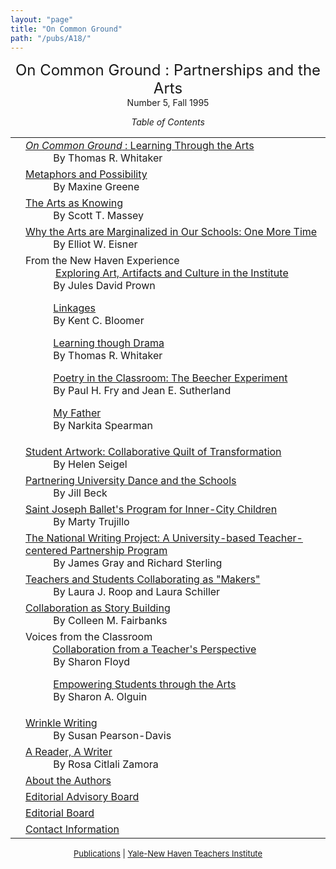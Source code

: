 ```yaml
---
layout: "page"
title: "On Common Ground"
path: "/pubs/A18/"
---
```

<main>
<center><font size="+2">On Common Ground : Partnerships and the Arts
</font><br/>
Number 5, Fall 1995<p>
<i>Table of Contents</i></p></center><p>
<table>
<tbody><tr valign="top"><td align="right">
</td><td><a href="whitaker5.html"><i>On Common Ground</i> : Learning Through
the Arts</a><br/>
<font color="white" style="visibility:hidden;">______</font>By Thomas R. Whitaker
</td></tr><tr valign="top"><td align="right">
</td><td><a href="greene.html">Metaphors and Possibility
</a><br/>
<font color="white" style="visibility:hidden;">______</font>By Maxine Greene
</td></tr><tr valign="top"><td align="right">
</td><td><a href="massey.html">The Arts as Knowing</a><br/>
<font color="white" style="visibility:hidden;">______</font>By Scott T. Massey
</td></tr><tr valign="top"><td align="right">
</td><td><a href="eisner.html">Why the Arts are Marginalized in Our Schools:
One More Time</a><br/>
<font color="white" style="visibility:hidden;">______</font>By Elliot W. Eisner
</td></tr><tr valign="top"><td align="right">
</td><td> From the New Haven Experience
<br/>
<font color="white" style="visibility:hidden;">______</font>
<a href="prown.html">Exploring Art, Artifacts and Culture in the
Institute
</a><br/>
<font color="white" style="visibility:hidden;">______</font>By Jules David Prown
<p>
<font color="white" style="visibility:hidden;">______</font><a href="bloomer.html">Linkages</a><br/>
<font color="white" style="visibility:hidden;">______</font>By Kent C. Bloomer
</p><p>
<font color="white" style="visibility:hidden;">______</font><a href="whitaker5-2.html">Learning though
Drama</a><br/>
<font color="white" style="visibility:hidden;">______</font>By Thomas R. Whitaker
</p><p>
<font color="white" style="visibility:hidden;">______</font><a href="fry.html">Poetry in the Classroom:
The Beecher Experiment</a><br/>
<font color="white" style="visibility:hidden;">______</font>By Paul H. Fry and Jean E. Sutherland
</p><p>
<font color="white" style="visibility:hidden;">______</font><a href="spearman.html">My Father</a><br/>
<font color="white" style="visibility:hidden;">______</font>By Narkita Spearman
</p></td></tr><tr valign="top"><td align="right">
</td><td><a href="seigel.html">Student Artwork: Collaborative Quilt of
Transformation
</a><br/>
<font color="white" style="visibility:hidden;">______</font>By Helen Seigel
</td></tr><tr valign="top"><td align="right">
</td><td><a href="beck.html">Partnering University Dance and the Schools
</a><br/>
<font color="white" style="visibility:hidden;">______</font>By Jill Beck
</td></tr><tr valign="top"><td align="right">
</td><td><a href="trujillo.html">Saint Joseph Ballet's Program for Inner-City
Children
</a><br/>
<font color="white" style="visibility:hidden;">______</font>By  Marty Trujillo
</td></tr><tr valign="top"><td align="right">
</td><td><a href="gray.html">The National Writing Project: A University-based
Teacher-centered Partnership Program
</a><br/>
<font color="white" style="visibility:hidden;">______</font>By James Gray and Richard Sterling
</td></tr><tr valign="top"><td align="right">
</td><td><a href="roop.html">Teachers and Students Collaborating as "Makers"
</a><br/>
<font color="white" style="visibility:hidden;">______</font>By Laura J. Roop and Laura Schiller
</td></tr><tr valign="top"><td align="right">
</td><td><a href="fairbanks.html">Collaboration as Story Building
</a><br/>
<font color="white" style="visibility:hidden;">______</font>By Colleen M. Fairbanks
</td></tr><tr valign="top"><td align="right">
</td><td>Voices from the Classroom
<br/>
<font color="white" style="visibility:hidden;">______</font><a href="floyd.html">Collaboration from a
Teacher's Perspective</a><br/>
<font color="white" style="visibility:hidden;">______</font>By Sharon Floyd
<p>
<font color="white" style="visibility:hidden;">______</font><a href="olguin.html">Empowering Students
through the Arts</a><br/>
<font color="white" style="visibility:hidden;">______</font>By Sharon A. Olguin
</p></td></tr><tr valign="top"><td align="right">
</td><td><a href="pearson-davis.html">Wrinkle Writing
</a><br/>
<font color="white" style="visibility:hidden;">______</font>By Susan Pearson-Davis
</td></tr><tr valign="top"><td align="right">
</td><td><a href="zamora.html">A Reader, A Writer
</a><br/>
<font color="white" style="visibility:hidden;">______</font>By Rosa Citlali Zamora
</td></tr><tr valign="top"><td align="right">
</td><td><a href="aboutauth5.html">
About the Authors
</a>
</td></tr><tr valign="top"><td align="right">
</td><td><a href="eaboard5.html">
Editorial Advisory Board
</a>
</td></tr><tr valign="top"><td align="right">
</td><td><a href="eboard5.html">
Editorial Board</a>
</td></tr><tr valign="top"><td align="right">
</td><td><a href="contact5.html">
Contact Information</a>
</td></tr></tbody></table>
</p>
<center><font size="-1"><a href="..\">Publications</a> | 
<a href="..\..\">Yale-New Haven Teachers
Institute</a></font></center>
</main>